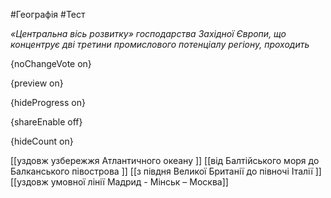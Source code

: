 #Географія #Тест

*«Центральна вісь розвитку» господарства Західної Європи, що концентрує дві третини промислового потенціалу регіону, проходить*

{noChangeVote on}

{preview on}

{hideProgress on}

{shareEnable off}

{hideCount on}

[[уздовж узбережжя Атлантичного океану ]]
[[від Балтійського моря до Балканського півострова ]]
[[з півдня Великої Британії до півночі Італії ]]
[[уздовж умовної лінії Мадрид - Мінськ – Москва]]

